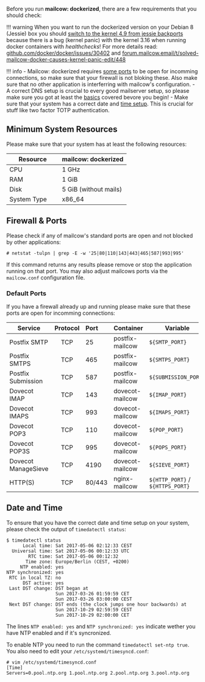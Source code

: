 Before you run **mailcow: dockerized**, there are a few requirements that you should check:

!!! warning
    When you want to run the dockerized version on your Debian 8 (Jessie) box you should [switch to the kernel 4.9 from jessie backports](https://packages.debian.org/jessie-backports/linux-image-amd64) because there is a bug (kernel panic) with the kernel 3.16 when running docker containers with *healthchecks*! For more details read: [github.com/docker/docker/issues/30402](https://github.com/docker/docker/issues/30402) and [forum.mailcow.email/t/solved-mailcow-docker-causes-kernel-panic-edit/448](https://forum.mailcow.email/t/solved-mailcow-docker-causes-kernel-panic-edit/448)

!!! info
    - Mailcow: dockerized requires [some ports](#default-ports) to be open for incomming connections, so make sure that your firewall is not bloking these. Also make sure that no other application is interferring with mailcow's configuration.
    - A correct DNS setup is crucial to every good mailserver setup, so please make sure you got at least the [basics](prerequesite-dns/#the-minimal-dns-configuration) covered bevore you begin!
    - Make sure that your system has a correct date and [time setup](#date-and-time). This is crucial for stuff like two factor TOTP authentication.

## Minimum System Resources

Please make sure that your system has at least the following resources:

| Resource                | mailcow: dockerized   |
| ----------------------- | --------------------- |
| CPU                     | 1 GHz                 |
| RAM                     | 1 GiB                 |
| Disk                    | 5 GiB (without mails) |
| System Type             | x86_64                |

## Firewall & Ports

Please check if any of mailcow's standard ports are open and not blocked by other applications:

```
# netstat -tulpn | grep -E -w '25|80|110|143|443|465|587|993|995'
```

If this command returns any results please remove or stop the application running on that port. You may also adjust mailcows ports via the `mailcow.conf` configuration file.

### Default Ports

If you have a firewall already up and running please make sure that these ports are open for incomming connections:

| Service             | Protocol | Port   | Container       | Variable                       |
| --------------------|:--------:|:-------|:----------------|--------------------------------|
| Postfix SMTP        | TCP      | 25     | postfix-mailcow | `${SMTP_PORT}`                 |
| Postfix SMTPS       | TCP      | 465    | postfix-mailcow | `${SMTPS_PORT}`                |
| Postfix Submission  | TCP      | 587    | postfix-mailcow | `${SUBMISSION_PORT}`           |
| Dovecot IMAP        | TCP      | 143    | dovecot-mailcow | `${IMAP_PORT}`                 |
| Dovecot IMAPS       | TCP      | 993    | dovecot-mailcow | `${IMAPS_PORT}`                |
| Dovecot POP3        | TCP      | 110    | dovecot-mailcow | `${POP_PORT}`                  |
| Dovecot POP3S       | TCP      | 995    | dovecot-mailcow | `${POPS_PORT}`                 |
| Dovecot ManageSieve | TCP      | 4190   | dovecot-mailcow | `${SIEVE_PORT}`                |
| HTTP(S)             | TCP      | 80/443 | nginx-mailcow   | `${HTTP_PORT}` / `${HTTPS_PORT}` |

## Date and Time

To ensure that you have the correct date and time setup on your system, please check the output of `timedatectl status`:

```
$ timedatectl status
      Local time: Sat 2017-05-06 02:12:33 CEST
  Universal time: Sat 2017-05-06 00:12:33 UTC
        RTC time: Sat 2017-05-06 00:12:32
       Time zone: Europe/Berlin (CEST, +0200)
     NTP enabled: yes
NTP synchronized: yes
 RTC in local TZ: no
      DST active: yes
 Last DST change: DST began at
                  Sun 2017-03-26 01:59:59 CET
                  Sun 2017-03-26 03:00:00 CEST
 Next DST change: DST ends (the clock jumps one hour backwards) at
                  Sun 2017-10-29 02:59:59 CEST
                  Sun 2017-10-29 02:00:00 CET
```

The lines `NTP enabled: yes` and `NTP synchronized: yes` indicate wether you have NTP enabled and if it's syncronized.

To enable NTP you need to run the command `timedatectl set-ntp true`. You also need to edit your `/etc/systemd/timesyncd.conf`:

```
# vim /etc/systemd/timesyncd.conf
[Time]
Servers=0.pool.ntp.org 1.pool.ntp.org 2.pool.ntp.org 3.pool.ntp.org
```
